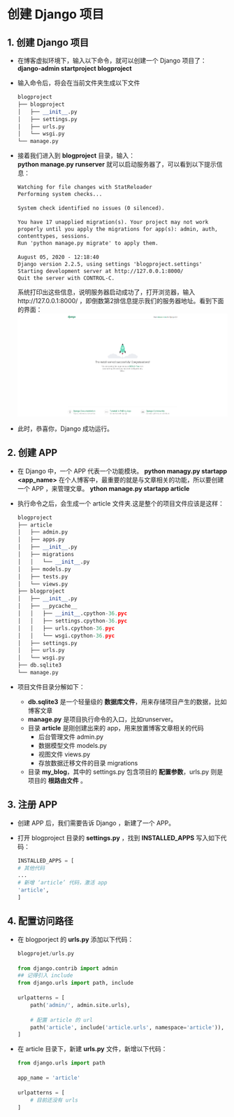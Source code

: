 # 创建 Django 项目

## 1. 创建 Django 项目

- 在博客虚拟环境下，输入以下命令，就可以创建一个 Django 项目了：  
    **django-admin startproject blogproject**
- 输入命令后，将会在当前文件夹生成以下文件

    ```python
    blogproject
    ├── blogproject
    │   ├── __init__.py
    │   ├── settings.py
    │   ├── urls.py
    │   └── wsgi.py
    └── manage.py
    ```
- 接着我们进入到 **blogproject** 目录，输入：  
    **python manage.py runserver**
    就可以启动服务器了，可以看到以下提示信息：

    ```pyhton
    Watching for file changes with StatReloader
    Performing system checks...

    System check identified no issues (0 silenced).

    You have 17 unapplied migration(s). Your project may not work properly until you apply the migrations for app(s): admin, auth, contenttypes, sessions.
    Run 'python manage.py migrate' to apply them.

    August 05, 2020 - 12:18:40
    Django version 2.2.5, using settings 'blogproject.settings'
    Starting development server at http://127.0.0.1:8000/
    Quit the server with CONTROL-C.
    ```

    系统打印出这些信息，说明服务器启动成功了，打开浏览器，输入http://127.0.0.1:8000/ ，即倒数第2排信息提示我们的服务器地址。看到下面的界面：
    ![blog_init_ui](./images/blog_init_ui.png)
- 此时，恭喜你，Django 成功运行。

## 2. 创建 APP

- 在 Django 中，一个 APP 代表一个功能模块。
    **python managy.py startapp <app_name>**
    在个人博客中，最重要的就是与文章相关的功能，所以要创建一个 APP ，来管理文章。
    **ython manage.py startapp article**
- 执行命令之后，会生成一个 article 文件夹.这是整个的项目文件应该是这样：

    ```python
    blogproject
    ├── article
    │   ├── admin.py
    │   ├── apps.py
    │   ├── __init__.py
    │   ├── migrations
    │   │   └── __init__.py
    │   ├── models.py
    │   ├── tests.py
    │   └── views.py
    ├── blogproject
    │   ├── __init__.py
    │   ├── __pycache__
    │   │   ├── __init__.cpython-36.pyc
    │   │   ├── settings.cpython-36.pyc
    │   │   ├── urls.cpython-36.pyc
    │   │   └── wsgi.cpython-36.pyc
    │   ├── settings.py
    │   ├── urls.py
    │   └── wsgi.py
    ├── db.sqlite3
    └── manage.py
    ```

- 项目文件目录分解如下：
  - **db.sqlite3** 是一个轻量级的 **数据库文件**，用来存储项目产生的数据，比如博客文章
  - **manage.py** 是项目执行命令的入口，比如runserver。
  - 目录 **article** 是刚创建出来的 app，用来放置博客文章相关的代码
    - 后台管理文件 admin.py
    - 数据模型文件 models.py
    - 视图文件 views.py
    - 存放数据迁移文件的目录 migrations
  - 目录 **my_blog**，其中的 settings.py 包含项目的 **配置参数**，urls.py 则是项目的 **根路由文件** 。

## 3. 注册 APP

- 创建 APP 后，我们需要告诉 Django ，新建了一个 APP。
- 打开 blogproject 目录的 **settings.py** ，找到 **INSTALLED_APPS** 写入如下代码：

    ```python
    INSTALLED_APPS = [
    # 其他代码
    ...
    # 新增 ‘article’ 代码，激活 app
    'article',
    ]
    ```

## 4. 配置访问路径

- 在 blogporject 的 **urls.py** 添加以下代码：

    ```python
    blogprojet/urls.py

    from django.contrib import admin
    ## 记得引入 include
    from django.urls import path, include

    urlpatterns = [
        path('admin/', admin.site.urls),

        # 配置 article 的 url
        path('article', include('article.urls', namespace='article')),
    ]
    ```

- 在 article 目录下，新建 **urls.py** 文件，新增以下代码：

    ```python
    from django.urls import path

    app_name = 'article'

    urlpatterns = [
        # 目前还没有 urls
    ]
    ```


